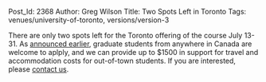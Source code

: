 Post_Id: 2368
Author: Greg Wilson
Title: Two Spots Left in Toronto
Tags: venues/university-of-toronto, versions/version-3

<p>There are only two spots left for the Toronto offering of the course July 13-31. As <a href="|filename|2009-04-01-software-carpentry-in-toronto-july-13-31-2008.md">announced earlier</a>, graduate students from anywhere in Canada are welcome to aplply, and we can provide up to $1500 in support for travel and accommodation costs for out-of-town students. If you are interested, please <a href="mailto:{{contact_email}}">contact us</a>.</p>
